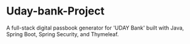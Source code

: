 # Uday-bank-Project
A full-stack digital passbook generator for 'UDAY Bank' built with Java, Spring Boot, Spring Security, and Thymeleaf.
